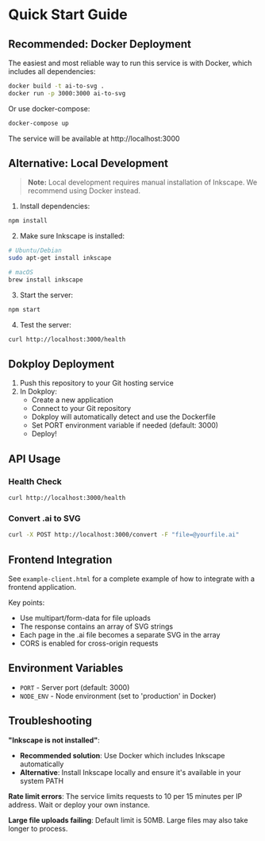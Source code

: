 # Quick Start Guide

## Recommended: Docker Deployment

The easiest and most reliable way to run this service is with Docker, which includes all dependencies:

```bash
docker build -t ai-to-svg .
docker run -p 3000:3000 ai-to-svg
```

Or use docker-compose:
```bash
docker-compose up
```

The service will be available at http://localhost:3000

## Alternative: Local Development

> **Note:** Local development requires manual installation of Inkscape. We recommend using Docker instead.

1. Install dependencies:
```bash
npm install
```

2. Make sure Inkscape is installed:
```bash
# Ubuntu/Debian
sudo apt-get install inkscape

# macOS
brew install inkscape
```

3. Start the server:
```bash
npm start
```

4. Test the server:
```bash
curl http://localhost:3000/health
```

## Dokploy Deployment

1. Push this repository to your Git hosting service
2. In Dokploy:
   - Create a new application
   - Connect to your Git repository
   - Dokploy will automatically detect and use the Dockerfile
   - Set PORT environment variable if needed (default: 3000)
   - Deploy!

## API Usage

### Health Check
```bash
curl http://localhost:3000/health
```

### Convert .ai to SVG
```bash
curl -X POST http://localhost:3000/convert -F "file=@yourfile.ai"
```

## Frontend Integration

See `example-client.html` for a complete example of how to integrate with a frontend application.

Key points:
- Use multipart/form-data for file uploads
- The response contains an array of SVG strings
- Each page in the .ai file becomes a separate SVG in the array
- CORS is enabled for cross-origin requests

## Environment Variables

- `PORT` - Server port (default: 3000)
- `NODE_ENV` - Node environment (set to 'production' in Docker)

## Troubleshooting

**"Inkscape is not installed"**: 
- **Recommended solution**: Use Docker which includes Inkscape automatically
- **Alternative**: Install Inkscape locally and ensure it's available in your system PATH

**Rate limit errors**: The service limits requests to 10 per 15 minutes per IP address. Wait or deploy your own instance.

**Large file uploads failing**: Default limit is 50MB. Large files may also take longer to process.
